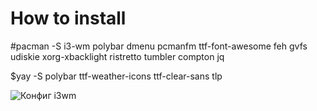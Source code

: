 # How to install 
#pacman -S i3-wm polybar dmenu pcmanfm ttf-font-awesome feh gvfs udiskie xorg-xbacklight ristretto tumbler compton jq

$yay -S polybar ttf-weather-icons ttf-clear-sans tlp

![Конфиг i3wm](https://i.imgur.com/ReFLOSw.png "Конфиг i3wm")
